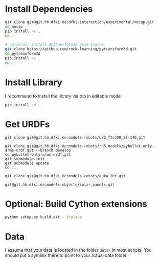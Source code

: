 # Install Dependencies

```bash
git clone git@git.hb.dfki.de:dfki-interaction/experimental/mocap.git
cd mocap
pip install -e .
cd ..

# optional: install pytransform3d from source
git clone https://github.com/rock-learning/pytransform3d.git
cd pytransform3d
pip install -e .
cd ..
```

# Install Library

I recommend to install the library via pip in editable mode:

```
pip install -e .
```

# Get URDFs

```
git clone git@git.hb.dfki.de:models-robots/ur5_fts300_2f-140.git

git clone git@git.hb.dfki.de:models-robots/rh5_models/pybullet-only-arms-urdf.git --branch develop
cd pybullet-only-arms-urdf.git
git submodule init
git submodule update
cd ..

git clone git@git.hb.dfki.de:models-robots/kuka_lbr.git

git@git.hb.dfki.de:models-objects/solar_panels.git
```

# Optional: Build Cython extensions

```bash
python setup.py build_ext --inplace
```

# Data

I assume that your data is located in the folder `data/` in most scripts.
You should put a symlink there to point to your actual data folder.
